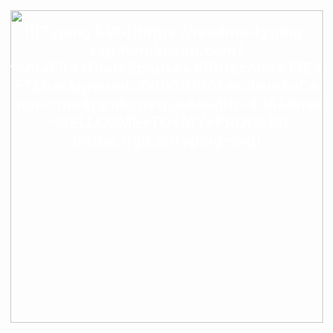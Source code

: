 <div style="position: relative; display: inline-block; text-align: center;">
  <img src="https://www.xtrafondos.com/wallpapers/casa-kame-de-dragon-ball-3963.jpg" width="500"/>
  <div style="position: absolute; top: 20px; left: 0; width: 100%; color: white; font-weight: bold; font-size: 24px;">
[![Typing SVG](https://readme-typing-svg.herokuapp.com?font=Fira+Code&pause=1000&color=13EAF7&background=000001B6&center=true&vCenter=true&random=true&width=435&lines=WELLCOME+TO+MY+PROFILE)](https://git.io/typing-svg)  </div>
</div>
